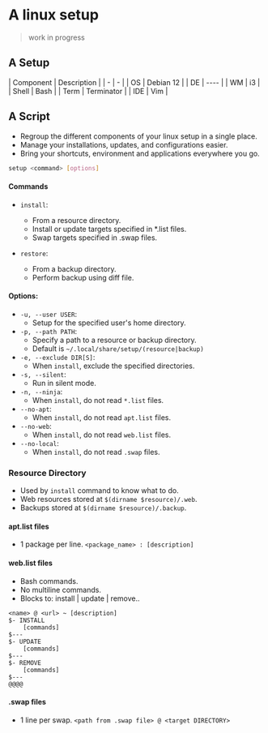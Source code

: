 # A linux setup
> work in progress

## A Setup
| Component | Description |
| - | - |
| OS | Debian 12 |
| DE | ---- |
| WM | i3 |
| Shell | Bash |
| Term | Terminator |
| IDE | Vim |

## A Script
- Regroup the different components of your linux setup in a single place.
- Manage your installations, updates, and configurations easier.
- Bring your shortcuts, environment and applications everywhere you go.

```bash
setup <command> [options]
```

#### Commands
- `install`:
    * From a resource directory.
    * Install or update targets specified in *.list files.
    * Swap targets specified in .swap files.

- `restore`:
    * From a backup directory.
    * Perform backup using diff file.

#### Options:
- `-u, --user USER`:
    * Setup for the specified user's home directory.
- `-p, --path PATH`:
    * Specify a path to a resource or backup directory.
    * Default is `~/.local/share/setup/(resource|backup)`
- `-e, --exclude DIR[S]`:
    * When `install`, exclude the specified directories.
- `-s, --silent`:
    * Run in silent mode.
- `-n, --ninja`:
    * When `install`, do not read `*.list` files.
- `--no-apt`:
    * When `install`, do not read `apt.list` files.
- `--no-web`:
    * When `install`, do not read `web.list` files.
- `--no-local`:
    * When `install`, do not read `.swap` files.


### Resource Directory
- Used by `install` command to know what to do.
- Web resources stored at `$(dirname $resource)/.web`.
- Backups stored at `$(dirname $resource)/.backup`.

#### apt.list files
- 1 package per line.
`<package_name> : [description]`

#### web.list files
- Bash commands.
- No multiline commands.
- Blocks to: install | update | remove..
```
<name> @ <url> ~ [description]
$- INSTALL
    [commands]
$---
$- UPDATE
    [commands]
$---
$- REMOVE
    [commands]
$---
@@@@
```

#### .swap files
- 1 line per swap.
`<path from .swap file> @ <target DIRECTORY>`
